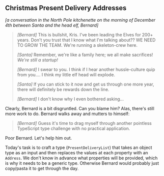 ## Christmas Present Delivery Addresses

_\[a conversation in the North Pole kitchenette on the morning of December 4th between Santa and the head elf, Bernard\]_

> _\[Bernard\]_ This is bullshit, Kris. I've been leading the Elves for 200+ years. Don't you trust that I know what I'm talking about?? WE NEED TO GROW THE TEAM. We're running a skeleton-crew here.
>
> _\[Santa\]_ Remember, we're like a family here; we all make sacrifices! _We're still a startup!_
>
> _\[Bernard\]_ I swear to you. I think if I hear another hussle-culture quip from you.... I think my little elf head will explode.
>
> _\[Santa\]_ If you can stick to it now and get us through one more year, there will definitely be rewards down the line.
>
> _\[Bernard\]_ I don't know why I even bothered asking...

Clearly, Bernard is a bit disgruntled. Can you blame him? Alas, there's still more work to do. Bernard walks away and mutters to himself:

> _\[Bernard\]_ Guess it's time to drag myself through another pointless TypeScript type challenge with no practical application.

Poor Bernard. Let's help him out.

Today's task is to craft a type (`PresentDeliveryList`) that takes an object type as an input and then replaces the values at each property with an `Address`. We don't know in advance what properties will be provided, which is why it needs to be a generic type. Otherwise Bernard would probably just copy/pasta it to get through the day.
